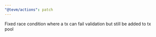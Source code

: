 ```yaml
---
"@tevm/actions": patch
---
```


Fixed race condition where a tx can fail validation but still be added to tx pool
